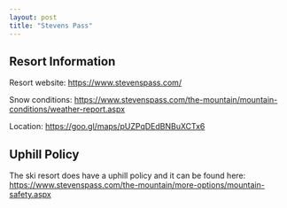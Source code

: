 ```yaml
---
layout: post
title: "Stevens Pass"
---
```


## Resort Information

Resort website: https://www.stevenspass.com/

Snow conditions: https://www.stevenspass.com/the-mountain/mountain-conditions/weather-report.aspx

Location: https://goo.gl/maps/pUZPqDEdBNBuXCTx6

## Uphill Policy

The ski resort does have a uphill policy and it can be found here: https://www.stevenspass.com/the-mountain/more-options/mountain-safety.aspx
